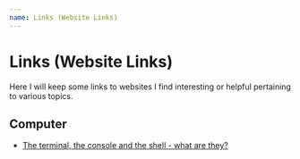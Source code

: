 ```yaml
---
name: Links (Website Links)
---
```


# Links (Website Links)
Here I will keep some links to websites I find interesting or helpful pertaining to various topics.

## Computer
* [The terminal, the console and the shell - what are they?](https://www.unixsheikh.com/articles/the-terminal-the-console-and-the-shell-what-are-they.html)